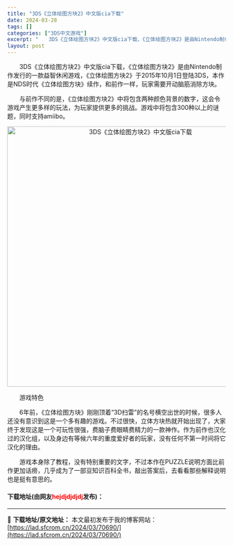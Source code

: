 ```yaml
---
title: "3DS《立体绘图方块2》中文版cia下载"
date: 2024-03-28
tags: []
categories: ["3DS中文游戏"]
excerpt: "　　3DS《立体绘图方块2》中文版cia下载，《立体绘图方块2》是由Nintendo制作发行的一款益智休闲游戏，《立体绘图方块2》于2015年10月1日登陆3DS，本作是NDS时代《立体绘图方块》续作，和前作一样，玩家需要开动脑筋消除方块。 　　与前作不同的是，《立体绘图方块2》中将包含两种颜色背景&hellip;"
layout: post
---
```


 <p>　　3DS《立体绘图方块2》中文版cia下载，《立体绘图方块2》是由Nintendo制作发行的一款益智休闲游戏，《立体绘图方块2》于2015年10月1日登陆3DS，本作是NDS时代《立体绘图方块》续作，和前作一样，玩家需要开动脑筋消除方块。</p> <p>　　与前作不同的是，《立体绘图方块2》中将包含两种颜色背景的数字，这会令游戏产生更多样的玩法，为玩家提供更多的挑战。游戏中将包含300种以上的谜题，同时支持amiibo。</p> <p align="center"><img align="" border="0" src="https://lad.sfcrom.cn/wp-content/uploads/2024/03/20240328_66054827b98e3.png" width="599" alt="3DS《立体绘图方块2》中文版cia下载" /></p> <p>　　游戏特色</p> <p>　　6年前，《立体绘图方块》刚刚顶着&ldquo;3D扫雷&rdquo;的名号横空出世的时候，很多人还没有意识到这是一个多有趣的游戏。不过很快，立体方块热就开始出现了，大家终于发现这是一个可玩性很强，费脑子费眼睛费精力的一款神作。作为前作也汉化过的汉化组，以及身边有等候六年的重度爱好者的玩家，没有任何不第一时间将它汉化的理由。</p> <p>　　游戏本身除了教程，没有特别重要的文字，不过本作在PUZZLE说明方面比前作更加话痨，几乎成为了一部豆知识百科全书，敲出答案后，去看看那些解释说明也是挺有意思的。</p> <p><h4>下载地址(由网友<font color="red">hejdjdjdjdj</font>发布)：</h4></p> 

---
📖 **下载地址/原文地址：** 本文最初发布于我的博客网站：[https://lad.sfcrom.cn/2024/03/70690/](https://lad.sfcrom.cn/2024/03/70690/)
